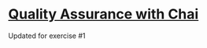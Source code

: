 # [Quality Assurance with Chai](https://www.freecodecamp.org/learn/quality-assurance/quality-assurance-and-testing-with-chai/)
Updated for exercise #1
